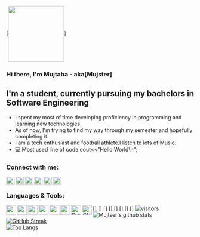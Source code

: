 [<img align="center" width="150" src="https://cdn1.vectorstock.com/i/1000x1000/84/15/astronaut-dabbing-style-on-a-space-rocket-vector-35808415.jpg"/>]
<br />

### Hi there, I'm Mujtaba - aka[Mujster]

## I'm a student, currently pursuing my bachelors in Software Engineering
- I spent my most of time developing proficiency in programming and learning new technologies.
- As of now, I'm trying to find my way through my semester and hopefully completing it. 
- I am a tech enthusiast and football athlete.I listen to lots of Music.
- 💻 Most used line of code cout<<"Hello World\n"; 

### Connect with me: 
[<img align="left" alt="Mujster | LinkedIn" width="22px" src="https://cdn.jsdelivr.net/npm/simple-icons@v3/icons/linkedin.svg" />][linkedin]
[<img align="left" alt="Mujster | Twitter" width="22px" src="https://cdn.jsdelivr.net/npm/simple-icons@v3/icons/twitter.svg" />][twitter]
[<img align="left" alt="Mujster | Instagram" width="22px" src="https://cdn.jsdelivr.net/npm/simple-icons@v3/icons/instagram.svg" />][instagram]
[<img align="left" alt="Mujster | Mail" width="22px" src="https://cdn.jsdelivr.net/npm/simple-icons@v3/icons/gmail.svg" />][gmail]
[<img align="left" alt="Mujster | Spotify" width="22px" src="https://cdn.jsdelivr.net/npm/simple-icons@v3/icons/spotify.svg" />][spotify]
[<img align="left" alt="Mujster | Medium" width="22px" src="https://cdn.jsdelivr.net/npm/simple-icons@v3/icons/medium.svg" />][medium]
<br />

### Languages & Tools:

[<img align="left" width="26px" src="https://seeklogo.com/images/V/visual-studio-code-logo-43C3AC9C08-seeklogo.com.png" />]
[<img align="left" width="26px" src="https://w7.pngwing.com/pngs/192/492/png-transparent-git-bash-hd-logo-thumbnail.png"/>]
[<img align="left" width="26px" src="https://cdn-icons-png.flaticon.com/512/25/25231.png"/>]
[<img align="left" width="26px" src="https://e7.pngegg.com/pngimages/46/626/png-clipart-c-logo-the-c-programming-language-computer-icons-computer-programming-source-code-programming-miscellaneous-template.png"/>]
[<img align="left" width="26px" src="https://upload.wikimedia.org/wikipedia/commons/1/19/C_Logo.png"/>]
[<img align="left" width="26px" src="https://cdn4.vectorstock.com/i/1000x1000/40/18/outline-object-oriented-programming-icon-isolated-vector-28254018.jpg"/>]
[<img align="left" alt="Python" width="26px" src="https://upload.wikimedia.org/wikipedia/commons/thumb/c/c3/Python-logo-notext.svg/1200px-Python-logo-notext.svg.png"/>]
[<img align="left" alt="GUI " width="26px" src="https://www.pngitem.com/pimgs/m/11-119853_transparent-gui-png-uikit-logo-png-png-download.png"/>]
![visitors](https://visitor-badge.glitch.me/badge?page_id=Mujste.Mujster) 
![Mujtser's github stats](https://github-readme-stats.vercel.app/api?username=Mujster&hide=issues,contribs&count_private=true&layout=compact&theme=cobalt)
<br />
[![GitHub Streak](http://github-readme-streak-stats.herokuapp.com?user=Mujster&theme=github-dark-blue&hide_border=true)](https://git.io/streak-stats)
<br />
[![Top Langs](https://github-readme-stats.vercel.app/api/top-langs/?username=Mujster&langs_count=10&layout=compact&theme=cobalt)](https://github.com/anuraghazra/github-readme-stats)
<br />

[twitter]: https://twitter.com/Mujtaba53135111
[linkedin]: https://linkedin.com/in/mmujtabaahmad15
[instagram]: https://www.instagram.com/mmujtaba.ahmad/
[gmail]: https://mail.google.com/mail/?view=cm&fs=1&to=mmujtaba.ahmad@protonmail.com&su=Info-Query
[spotify]: https://open.spotify.com/playlist/4gZXGFetbd5OjqbqpQVcKV?si=2181f09f4992457a
[medium]:https://medium.com/@mmujtabach1234
